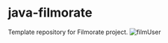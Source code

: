# java-filmorate
Template repository for Filmorate project.
![filmUser](https://user-images.githubusercontent.com/95489935/169805581-1bcb6006-1ce5-4013-b151-1f2effff64dd.png)
